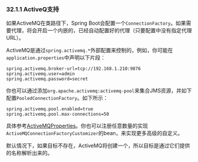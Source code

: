 ### 32.1.1 ActiveQ支持

如果ActiveMQ在类路径下，Spring Boot会配置一个`ConnectionFactory`。如果需要代理，将会开启一个内嵌的，已经自动配置好的代理（只要配置中没有指定代理URL）。

ActiveMQ是通过`spring.activemq.*`外部配置来控制的，例如，你可能在`application.properties`中声明以下片段：
```properties
spring.activemq.broker-url=tcp://192.168.1.210:9876
spring.activemq.user=admin
spring.activemq.password=secret
```

你也可以通过添加`org.apache.activemq:activemq-pool`来集合JMS资源，并如下配置`PooledConnectionFactory`。如下所示：
```properties
spring.activemq.pool.enabled=true
spring.activemq.pool.max-connections=50
```

具体参考[ActiveMQProperties](https://github.com/spring-projects/spring-boot/tree/v2.0.0.RELEASE/spring-boot-project/spring-boot-autoconfigure/src/main/java/org/springframework/boot/autoconfigure/jms/activemq/ActiveMQProperties.java)。你也可以注册任意数量的实现`ActiveMQConnectionFactoryCustomizer`的bean，来实现更多高级的自定义。

默认情况下，如果目标不存在，ActiveMQ将创建一个，所以目标是通过它们提供的名称解析出来的。
